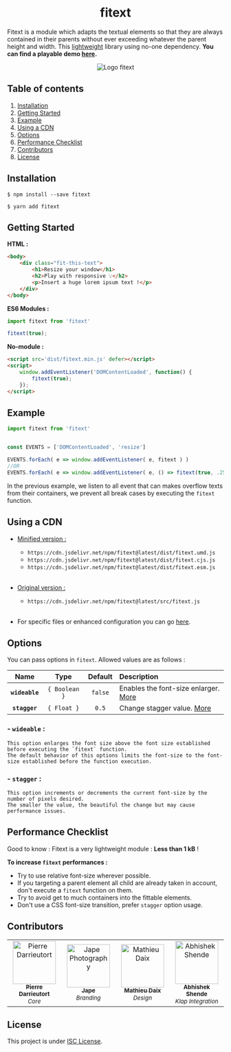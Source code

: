 <h1 align="center">fitext</h1>

Fitext is a module which adapts the textual elements so that they are always contained in their parents without ever exceeding whatever the parent height and width. This [lightweight](#performance-tips) library using no-one dependency. **You can find a playable demo [here](https://pierredarrieutort.github.io/fitext/).**

<div align="center">
    <img src="./src/img/fitext_logo.jpg" alt="Logo fitext">
</div>

## Table of contents

1. [Installation](#installation)
2. [Getting Started](#getting-started)
3. [Example](#Example)
4. [Using a CDN](#using-a-cdn)
5. [Options](#options)
6. [Performance Checklist](#performance-tips)
7. [Contributors](#contributors)
8. [License](#license)

## Installation

```shell
$ npm install --save fitext
```
```shell
$ yarn add fitext
```

## Getting Started

**HTML :**
```html
<body>
    <div class="fit-this-text">
        <h1>Resize your window</h1>
        <h2>Play with responsive 💡</h2>
        <p>Insert a huge lorem ipsum text !</p>
    </div>
</body>
```

**ES6 Modules :**
```js
import fitext from 'fitext'

fitext(true);
```

**No-module :**
```html
<script src='dist/fitext.min.js' defer></script>
<script>
    window.addEventListener('DOMContentLoaded', function() {
        fitext(true);
    });
</script>
```

## Example

```js
import fitext from 'fitext'


const EVENTS = ['DOMContentLoaded', 'resize']

EVENTS.forEach( e => window.addEventListener( e, fitext ) )
//OR
EVENTS.forEach( e => window.addEventListener( e, () => fitext(true, .25) ) )
```

In the previous example, we listen to all event that can makes overflow texts from their containers, we prevent all break cases by executing the `fitext` function.

## Using a CDN

- <u>Minified version :</u>
    - `https://cdn.jsdelivr.net/npm/fitext@latest/dist/fitext.umd.js`
    - `https://cdn.jsdelivr.net/npm/fitext@latest/dist/fitext.cjs.js`
    - `https://cdn.jsdelivr.net/npm/fitext@latest/dist/fitext.esm.js`
    <br/>
    
- <u>Original version :</u>
    - `https://cdn.jsdelivr.net/npm/fitext@latest/src/fitext.js`
    <br/>

- For specific files or enhanced configuration you can go [here](https://www.jsdelivr.com/package/npm/fitext).


## Options

You can pass options in `fitext`. Allowed values are as follows :

|Name|Type|Default|Description|
|:--:|:---:|:-----:|:---------|
|**`wideable`**|`{ Boolean }`|`false`|Enables the font-size enlarger. [More](###wideable)|
|**`stagger`**|`{ Float }`|`0.5`|Change stagger value. [More](###stagger)|

### - `wideable` :

    This option enlarges the font size above the font size established before executing the `fitext` function.
    The default behavior of this options limits the font-size to the font-size established before the function execution.

### - `stagger` :

    This option increments or decrements the current font-size by the number of pixels desired.
    The smaller the value, the beautiful the change but may cause performance issues.

## Performance Checklist

Good to know : Fitext is a very lightweight module : **Less than 1 kB** !

**To increase `fitext` performances :**
- Try to use relative font-size wherever possible.
- If you targeting a parent element all child are already taken in account, don't execute a `fitext` function on them.
- Try to avoid get to much containers into the fittable elements.
- Don't use a CSS font-size transition, prefer `stagger` option usage.

## Contributors

<table>
    <tbody>
        <tr>
            <td align="center" width="140">
                <a href="https://github.com/pierredarrieutort">
                    <img src="https://avatars0.githubusercontent.com/u/25182438?s=460&amp;v=4" alt="Pierre Darrieutort" width="100px;" />
                    <br/>
                    <sub><strong>Pierre Darrieutort</strong></sub>
                </a><br>
                    <sub><i>Core</i></sub>
            </td>
            <td align="center" width="140">
                <a href=https://www.instagram.com/jape_photography/">
                    <img src="https://scontent-cdg2-1.cdninstagram.com/v/t51.2885-19/s150x150/87216381_788522074974374_7740995681304707072_n.jpg?_nc_ht=scontent-cdg2-1.cdninstagram.com&_nc_ohc=skjsIYhclVgAX9ewtZk&oh=17baa04f8587b0089e9b2e22ef0624e1&oe=5ED93384" alt="Jape Photography" width="100px;" />
                    <br/>
                    <sub><strong>Jape</strong></sub>
                </a><br>
                    <sub><i>Branding</i></sub>
            </td>
            <td align="center" width="140">
                <a href="https://github.com/mathieudaix">
                    <img src="https://scontent.xx.fbcdn.net/v/t1.15752-9/95019821_1336186823257776_6091369584101687296_n.jpg?_nc_cat=109&_nc_sid=b96e70&_nc_ohc=vzl7zKAyKi0AX9JY36K&_nc_ad=z-m&_nc_cid=0&_nc_zor=9&_nc_ht=scontent.xx&oh=c0b399312a81efd43099d87ea03d8b37&oe=5ECFC9AF" alt="Mathieu Daix" width="100px;" />
                    <br/>
                    <sub><strong>Mathieu Daix</strong></sub>
                </a><br>
                    <sub><i>Design</i></sub>
            </td>
            <td align="center" width="140">
                <a href="https://github.com/osdevisnot">
                    <img src="https://avatars1.githubusercontent.com/u/802242?s=460&u=db96fd4a39b0b50330975540ba61cf30eeaa4537&v=4" alt="Abhishek Shende" width="100px;" />
                    <br/>
                    <sub><strong>Abhishek Shende</strong></sub>
                </a><br>
                    <sub><i>Klap Integration</i></sub>
            </td>
        </tr>
    </tbody>
</table>

## License

This project is under [ISC License](LICENSE.md).
